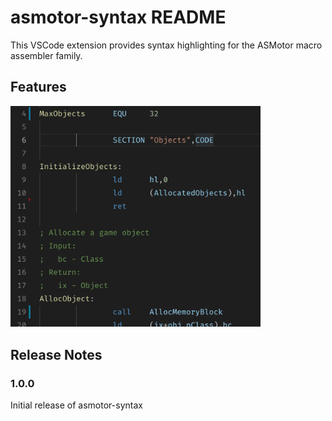 # asmotor-syntax README

This VSCode extension provides syntax highlighting for the ASMotor macro assembler family.

## Features

<img src="./images/z80-example.png" width="400px" />

## Release Notes

### 1.0.0

Initial release of asmotor-syntax
